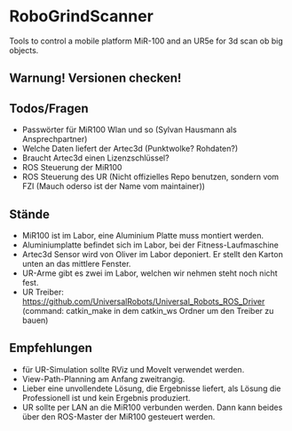 # RoboGrindScanner
Tools to control a mobile platform MiR-100 and an UR5e for 3d scan ob big objects.

## Warnung! Versionen checken!

## Todos/Fragen
- Passwörter für MiR100 Wlan und so (Sylvan Hausmann als Ansprechpartner)
- Welche Daten liefert der Artec3d (Punktwolke? Rohdaten?)
- Braucht Artec3d einen Lizenzschlüssel?
- ROS Steuerung der MiR100
- ROS Steuerung des UR (Nicht offizielles Repo benutzen, sondern vom FZI (Mauch oderso ist der Name vom maintainer))

## Stände
- MiR100 ist im Labor, eine Aluminium Platte muss montiert werden.
- Aluminiumplatte befindet sich im Labor, bei der Fitness-Laufmaschine
- Artec3d Sensor wird von Oliver im Labor deponiert. Er stellt den Karton unten an das mittlere Fenster.
- UR-Arme gibt es zwei im Labor, welchen wir nehmen steht noch nicht fest.
- UR Treiber: https://github.com/UniversalRobots/Universal_Robots_ROS_Driver (command: catkin_make in dem catkin_ws Ordner um den Treiber zu bauen)

## Empfehlungen
- für UR-Simulation sollte RViz und MoveIt verwendet werden.
- View-Path-Planning am Anfang zweitrangig.
- Lieber eine unvollendete Lösung, die Ergebnisse liefert, als Lösung die Professionell ist und kein Ergebnis produziert.
- UR sollte per LAN an die MiR100 verbunden werden. Dann kann beides über den ROS-Master der MiR100 gesteuert werden.